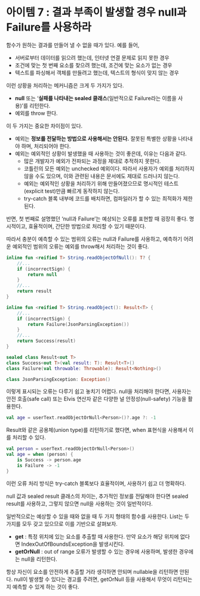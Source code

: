 # 아이템 7 : 결과 부족이 발생할 경우 null과 Failure를 사용하라

함수가 원하는 결과를 만들어 낼 수 없을 때가 있다. 예를 들어,

* 서버로부터 데이터를 읽으려 했는데, 인터넷 연결 문제로 읽지 못한 경우
* 조건에 맞는 첫 번째 요소를 찾으려 했는데, 조건에 맞는 요소가 없는 경우
* 텍스트를 파싱해서 객체를 만들려고 했는데, 텍스트의 형식이 맞지 않는 경우

이런 상황을 처리하는 메커니즘은 크게 두 가지가 있다.

* **null** 또는 ‘**실패를 나타내는 sealed 클래스**(일반적으로 Failure라는 이름을 사용)’를 리턴한다.
* 예외를 throw 한다.

이 두 가지는 중요한 차이점이 있다.

* 예외는 **정보를 전달하는 방법으로 사용해서는 안된다.** 잘못된 특별한 상황을 나타내야 하며, 처리되어야 한다.
* 예외는 예외적인 상황이 발생했을 때 사용하는 것이 좋은데, 이유는 다음과 같다.
  * 많은 개발자가 예외가 전파되는 과정을 제대로 추적하지 못한다.
  * 코틀린의 모든 예외는 unchecked 예외이다. 따라서 사용자가 예외를 처리하지 않을 수도 있으며, 이와 관련된 내용은 문서에도 제대로 드러나지 않는다.
  * 예외는 예외적인 상황을 처리하기 위해 만들어졌으므로 명시적인 테스트(explicit test)만큼 빠르게 동작하지 않는다.
  * try-catch 블록 내부에 코드를 배치하면, 컴파일러가 할 수 있는 최적화가 제한된다.

반면, 첫 번째로 설명했던 ‘null과 Failure’는 예상되는 오류를 표현할 때 굉장히 좋다. 명시적이고, 효율적이며, 간단한 방법으로 처리할 수 있기 때문이다.

따라서 충분이 예측할 수 있는 범위의 오류는 null과 Failure를 사용하고, 예측하기 어려운 예외적인 범위의 오류는 예외를 throw해서 처리하는 것이 좋다.

```kotlin
inline fun <reified T> String.readObjectOfNull(): T? {
    //...
    if (incorrectSign) {
        return null
    }
    //...
    return result
}

inline fun <reified T> String.readObject(): Result<T> {
    //...
    if (incorrectSign) {
        return Failure(JsonParsingException())
    }
    //...
    return Success(result)
}

sealed class Result<out T>
class Success<out T>(val result: T): Result<T>()
class Failure(val throwable: Throwable): Result<Nothing>()

class JsonParsingException: Exception()
```

이렇게 표시되는 오류는 다루기 쉽고 놓치기 어렵다. null을 처리해야 한다면, 사용자는 안전 호출(safe call) 또는 Elvis 연산자 같은 다양한 널 안정성(null-safety) 기능을 활용한다.

```kotlin
val age = userText.readObjectOrNull<Person>()?.age ?: -1
```

Result와 같은 공용체(union type)를 리턴하기로 했다면, when 표현식을 사용해서 이를 처리할 수 있다.

```kotlin
val person = userText.readObjectOrNull<Person>()
val age = when (person) {
	is Success -> person.age
	is Failure -> -1
}
```

이런 오류 처리 방식은 try-catch 블록보다 효율적이며, 사용하기 쉽고 더 명확하다.

null 값과 sealed result 클래스의 차이는, 추가적인 정보를 전달해야 한다면 sealed result를 사용하고, 그렇지 않으면 null을 사용하는 것이 일반적이다.

일반적으로는 예상할 수 있을 때와 없을 때 두 가지 형태의 함수를 사용한다. List는 두 가지를 모두 갖고 있으므로 이를 기반으로 살펴보자.

* **get** : 특정 위치에 있는 요소를 추출할 때 사용한다. 만약 요소가 해당 위치에 없다면 IndexOutOfBoundsException을 발생시킨다.
* **getOrNull** : out of range 오류가 발생할 수 있는 경우에 사용하며, 발생한 경우에는 null을 리턴한다.

항상 자신이 요소를 안전하게 추출할 거라 생각하면 안되며 nullable을 리턴하면 안된다. null이 발생할 수 있다는 경고를 주려면, getOrNull 등을 사용해서 무엇이 리턴되는지 예측할 수 있게 하는 것이 좋다.
